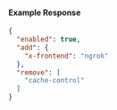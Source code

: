 
#### Example Response

```json
{
  "enabled": true,
  "add": {
    "x-frontend": "ngrok"
  },
  "remove": [
    "cache-control"
  ]
}